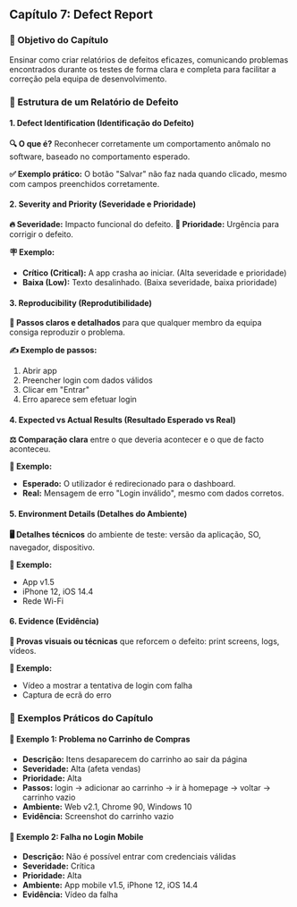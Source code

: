 ## Capítulo 7: Defect Report

### 🎯 Objetivo do Capítulo

Ensinar como criar relatórios de defeitos eficazes, comunicando problemas encontrados durante os testes de forma clara e completa para facilitar a correção pela equipa de desenvolvimento.

### 🧱 Estrutura de um Relatório de Defeito

#### 1. Defect Identification (Identificação do Defeito)

**🔍 O que é?**
Reconhecer corretamente um comportamento anômalo no software, baseado no comportamento esperado.

**✅ Exemplo prático:**
O botão "Salvar" não faz nada quando clicado, mesmo com campos preenchidos corretamente.

#### 2. Severity and Priority (Severidade e Prioridade)

**🔥 Severidade:** Impacto funcional do defeito.
**🚨 Prioridade:** Urgência para corrigir o defeito.

**🪧 Exemplo:**
- **Crítico (Critical):** A app crasha ao iniciar. (Alta severidade e prioridade)
- **Baixa (Low):** Texto desalinhado. (Baixa severidade, baixa prioridade)

#### 3. Reproducibility (Reprodutibilidade)

**🔁 Passos claros e detalhados** para que qualquer membro da equipa consiga reproduzir o problema.

**✍️ Exemplo de passos:**
1. Abrir app
2. Preencher login com dados válidos
3. Clicar em "Entrar"
4. Erro aparece sem efetuar login

#### 4. Expected vs Actual Results (Resultado Esperado vs Real)

**⚖️ Comparação clara** entre o que deveria acontecer e o que de facto aconteceu.

**📌 Exemplo:**
- **Esperado:** O utilizador é redirecionado para o dashboard.
- **Real:** Mensagem de erro "Login inválido", mesmo com dados corretos.

#### 5. Environment Details (Detalhes do Ambiente)

**🖥️ Detalhes técnicos** do ambiente de teste: versão da aplicação, SO, navegador, dispositivo.

**🧪 Exemplo:**
- App v1.5
- iPhone 12, iOS 14.4
- Rede Wi-Fi

#### 6. Evidence (Evidência)

**📸 Provas visuais ou técnicas** que reforcem o defeito: print screens, logs, vídeos.

**📂 Exemplo:**
- Vídeo a mostrar a tentativa de login com falha
- Captura de ecrã do erro

### 📘 Exemplos Práticos do Capítulo

#### 📍 Exemplo 1: Problema no Carrinho de Compras

- **Descrição:** Itens desaparecem do carrinho ao sair da página
- **Severidade:** Alta (afeta vendas)
- **Prioridade:** Alta
- **Passos:** login → adicionar ao carrinho → ir à homepage → voltar → carrinho vazio
- **Ambiente:** Web v2.1, Chrome 90, Windows 10
- **Evidência:** Screenshot do carrinho vazio

#### 📍 Exemplo 2: Falha no Login Mobile

- **Descrição:** Não é possível entrar com credenciais válidas
- **Severidade:** Crítica
- **Prioridade:** Alta
- **Ambiente:** App mobile v1.5, iPhone 12, iOS 14.4
- **Evidência:** Vídeo da falha

